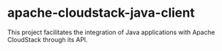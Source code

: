 # apache-cloudstack-java-client
This project facilitates the integration of Java applications with Apache CloudStack through its API.
